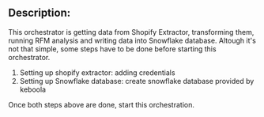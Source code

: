 ## Description:
This orchestrator is getting data from Shopify Extractor, transforming them, running RFM analysis and writing data into Snowflake database. Altough it's not that simple, some steps have to be done before starting this orchestrator. 
1. Setting up shopify extractor: adding credentials
2. Setting up Snowflake database: create snowflake database provided by keboola

Once both steps above are done, start this orchestration.
